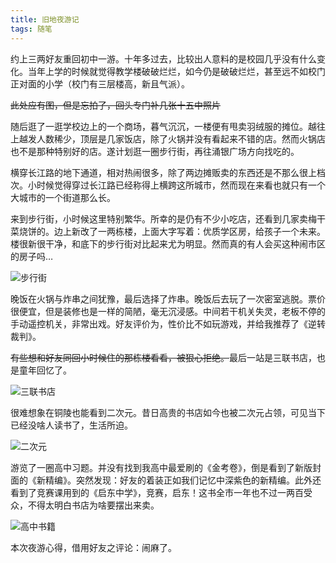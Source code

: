 ```yaml
---
title: 旧地夜游记
tags: 随笔
---
```


约上三两好友重回初中一游。十年多过去，比较出人意料的是校园几乎没有什么变化。当年上学的时候就觉得教学楼破破烂烂，如今仍是破破烂烂，甚至远不如校门正对面的小学（校门有三层楼高，新且气派）。

~~此处应有图，但是忘拍了，回头专门补几张十五中照片~~

随后逛了一逛学校边上的一个商场，暮气沉沉，一楼便有甩卖羽绒服的摊位。越往上越发人数稀少，顶层是几家饭店，除了火锅并没有看起来不错的店。然而火锅店也不是那种特别好的店。遂计划逛一圈步行街，再往涌银广场方向找吃的。

横穿长江路的地下通道，相对热闹很多，除了两边摊贩卖的东西还是不那么很上档次。小时候觉得穿过长江路已经称得上横跨这所城市，然而现在来看也就只有一个大城市的一个街道那么长。

来到步行街，小时候这里特别繁华。所幸的是仍有不少小吃店，还看到几家卖梅干菜烧饼的。边上新改了一两栋楼，上面大字写着：优质学区房，给孩子一个未来。楼很新很干净，和底下的步行街对比起来尤为明显。然而真的有人会买这种闹市区的房子吗…

![步行街](https://Mizuno-Ai.wu-kan.cn/assets/image/2025/01/25/1.webp)

晚饭在火锅与炸串之间犹豫，最后选择了炸串。晚饭后去玩了一次密室逃脱。票价很便宜，但是装修也是一样的简陋，毫无沉浸感。中间若干机关失灵，老板不停的手动遥控机关，非常出戏。好友评价为，性价比不如玩游戏，并给我推荐了《逆转裁判》。

~~有些想和好友同回小时候住的那栋楼看看，被狠心拒绝。~~最后一站是三联书店，也是童年回忆了。

![三联书店](https://Mizuno-Ai.wu-kan.cn/assets/image/2025/01/25/2.webp)

很难想象在铜陵也能看到二次元。昔日高贵的书店如今也被二次元占领，可见当下已经没啥人读书了，生活所迫。

![二次元](https://Mizuno-Ai.wu-kan.cn/assets/image/2025/01/25/4.webp)

游览了一圈高中习题。并没有找到我高中最爱刷的《金考卷》，倒是看到了新版封面的《新精编》。突然发现：好友的着装正如我们记忆中深紫色的新精编。此外还看到了竞赛课用到的《启东中学》，竞赛，启东！这书全市一年也不过一两百受众，不得太明白书店为啥要摆出来卖。

![高中书籍](https://Mizuno-Ai.wu-kan.cn/assets/image/2025/01/25/3.webp)

本次夜游心得，借用好友之评论：闹麻了。

